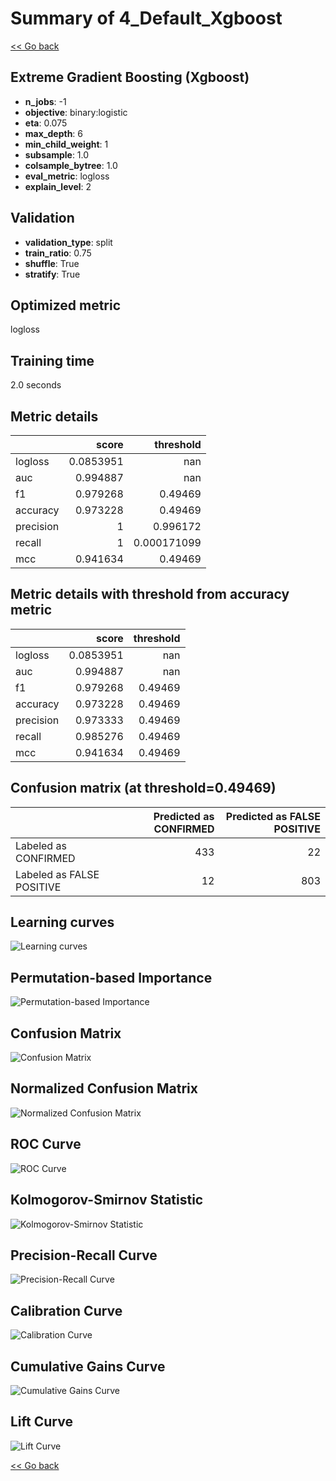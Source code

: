 # Summary of 4_Default_Xgboost

[<< Go back](../README.md)


## Extreme Gradient Boosting (Xgboost)
- **n_jobs**: -1
- **objective**: binary:logistic
- **eta**: 0.075
- **max_depth**: 6
- **min_child_weight**: 1
- **subsample**: 1.0
- **colsample_bytree**: 1.0
- **eval_metric**: logloss
- **explain_level**: 2

## Validation
 - **validation_type**: split
 - **train_ratio**: 0.75
 - **shuffle**: True
 - **stratify**: True

## Optimized metric
logloss

## Training time

2.0 seconds

## Metric details
|           |     score |     threshold |
|:----------|----------:|--------------:|
| logloss   | 0.0853951 | nan           |
| auc       | 0.994887  | nan           |
| f1        | 0.979268  |   0.49469     |
| accuracy  | 0.973228  |   0.49469     |
| precision | 1         |   0.996172    |
| recall    | 1         |   0.000171099 |
| mcc       | 0.941634  |   0.49469     |


## Metric details with threshold from accuracy metric
|           |     score |   threshold |
|:----------|----------:|------------:|
| logloss   | 0.0853951 |   nan       |
| auc       | 0.994887  |   nan       |
| f1        | 0.979268  |     0.49469 |
| accuracy  | 0.973228  |     0.49469 |
| precision | 0.973333  |     0.49469 |
| recall    | 0.985276  |     0.49469 |
| mcc       | 0.941634  |     0.49469 |


## Confusion matrix (at threshold=0.49469)
|                           |   Predicted as CONFIRMED |   Predicted as FALSE POSITIVE |
|:--------------------------|-------------------------:|------------------------------:|
| Labeled as CONFIRMED      |                      433 |                            22 |
| Labeled as FALSE POSITIVE |                       12 |                           803 |

## Learning curves
![Learning curves](learning_curves.png)

## Permutation-based Importance
![Permutation-based Importance](permutation_importance.png)
## Confusion Matrix

![Confusion Matrix](confusion_matrix.png)


## Normalized Confusion Matrix

![Normalized Confusion Matrix](confusion_matrix_normalized.png)


## ROC Curve

![ROC Curve](roc_curve.png)


## Kolmogorov-Smirnov Statistic

![Kolmogorov-Smirnov Statistic](ks_statistic.png)


## Precision-Recall Curve

![Precision-Recall Curve](precision_recall_curve.png)


## Calibration Curve

![Calibration Curve](calibration_curve_curve.png)


## Cumulative Gains Curve

![Cumulative Gains Curve](cumulative_gains_curve.png)


## Lift Curve

![Lift Curve](lift_curve.png)



[<< Go back](../README.md)
